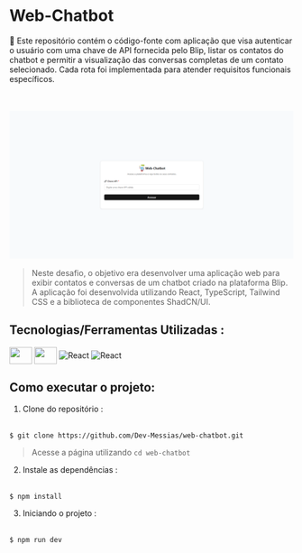 # Web-Chatbot
 🚀 Este repositório contém o código-fonte com aplicação que visa autenticar o usuário com uma chave de API fornecida pelo Blip, listar os contatos do chatbot e permitir a visualização das conversas completas de um contato selecionado. Cada rota foi implementada para atender requisitos funcionais específicos.<br><br>
<div>
    
   
</div><br>
<img src="./src/assets/login-tela.png" alt="Nodejs">

> Neste desafio, o objetivo era desenvolver uma aplicação web para exibir contatos e conversas de um chatbot criado na plataforma Blip. A aplicação foi desenvolvida utilizando React, TypeScript, Tailwind CSS e a biblioteca de componentes ShadCN/UI.

 ## Tecnologias/Ferramentas Utilizadas :

 <div style="display: inline_block" >
    <img align="center" alt="" height="30" width="40" src="https://cdn.jsdelivr.net/gh/devicons/devicon@latest/icons/vscode/vscode-original.svg" />
    <img align="center" alt="" height="30" width="40" src="https://cdn.jsdelivr.net/gh/devicons/devicon@latest/icons/typescript/typescript-original.svg" />
    <img  align="center" alt="React" height="30" width="40" src="https://cdn.jsdelivr.net/gh/devicons/devicon@latest/icons/react/react-original.svg" />
    <img align="center" alt="React" height="30" width="40" src="https://cdn.jsdelivr.net/gh/devicons/devicon@latest/icons/tailwindcss/tailwindcss-original.svg" />
</div>



## Como executar o projeto:

1. Clone do repositório :

```

$ git clone https://github.com/Dev-Messias/web-chatbot.git

```
> Acesse a página utilizando `cd web-chatbot`

2. Instale as dependências :

```

$ npm install

```


3. Iniciando o projeto :

```

$ npm run dev

```


 
